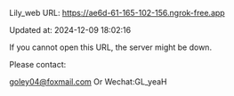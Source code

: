 Lily_web URL: https://ae6d-61-165-102-156.ngrok-free.app

Updated at: 2024-12-09 18:02:16

If you cannot open this URL, the server might be down.

Please contact: 

goley04@foxmail.com Or Wechat:GL_yeaH